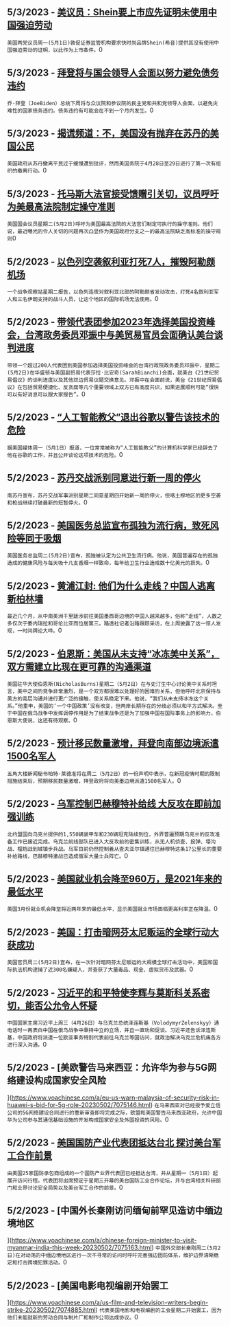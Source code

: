 
  ## 5/3/2023 - [美议员：Shein要上市应先证明未使用中国强迫劳动](https://www.voachinese.com/a/us-lawmakers-urge-scrutiny-of-fashion-firm-shein-over-forced-labor-reports-20230502/7076290.html)
 ```美国两党议员周一(5月1日)敦促证券监管机构要求快时尚品牌Shein(希音)提供其没有使用中国强迫劳动的证明，以此作为上市条件。```0
  ## 5/3/2023 - [拜登将与国会领导人会面以努力避免债务违约](https://www.voachinese.com/a/biden-to-meet-with-congressional-leaders-in-effort-to-avoid-default-20230502/7076303.html)
 ```乔·拜登（JoeBiden）总统下周将与众议院和参议院的民主党和共和党领导人会面，以避免灾难性的国家债务违约。债务违约有可能会在不到一个月内发生。```0
  ## 5/3/2023 - [揭谎频道：不，美国没有抛弃在苏丹的美国公民](https://www.voachinese.com/a/fact-check-us-did-not-abondon-us-citizen-in-sudan/7075951.html)
 ```美国政府从苏丹撤离平民过于缓慢遭到批评，然而美国务院于4月28日至29日进行了第一次有组织的撤离行动。```0
  ## 5/3/2023 - [托马斯大法官接受馈赠引关切，议员呼吁为美最高法院制定操守准则](https://www.voachinese.com/a/thomas-ethics-concerns-renew-questions-about-supreme-court-accountability-20230502/7075939.html)
 ```美国国会议员星期二(5月2日)呼吁为美国最高法院的大法官们制定可执行的操守准则。他们说，最近曝光的令人关切的问题再次凸显作为美国政府分支之一的最高法院缺乏高标准的操守规则```0
  ## 5/2/2023 - [以色列空袭叙利亚打死7人，摧毁阿勒颇机场](https://www.voachinese.com/a/israel-strike-kills-7-in-syria-20230502/7075936.html)
 ```一个战争观察站星期二报告，以色列连夜对叙利亚北部的阿勒颇省发动攻击，打死4名叙利亚军人和三名伊朗支持的战斗人员，让这个地区的国际机场无法使用。```0
  ## 5/2/2023 - [带领代表团参加2023年选择美国投资峰会，台湾政务委员邓振中与美贸易官员会面确认美台谈判进度](https://www.voachinese.com/a/taiwan-trade-negotiator-meets-with-ustr-official-while-leading-large-delegation-to-attend-selectusa-investment-summit-20230502/7075914.html)
 ```带领一个超过200人代表团到美国参加选择美国投资峰会的台湾行政院政务委员邓振中，星期二(5月2日)在华盛顿与美国副贸易代表莎拉·比安奇(SarahBianchi)会面，就美台《21世纪贸易倡议》的谈判进度以及其他双边贸易议题交换意见。邓振中在会面前说，美台《21世纪贸易倡议》在包括贸易便捷化、反贪腐等几个重要领域上双方已有高度共识，如果进展顺利可能“很快可以有好消息可以跟大家报告”。```0
  ## 5/2/2023 - [“人工智能教父”退出谷歌以警告该技术的危险](https://www.voachinese.com/a/godfather-of-ai-quits-google-to-warn-of-the-technology-s-dangers-20230502/7075899.html)
 ```据美国媒体周一（5月1日）报道，一位常常被称为“人工智能教父”的计算机科学家已经辞去了他在谷歌的工作，并且公开谈论这项技术的危险。```0
  ## 5/2/2023 - [苏丹交战派别同意进行新一周的停火](https://www.voachinese.com/a/new-ceasefire-announced-in-sudan-20230502/7075839.html)
 ```南苏丹宣布，苏丹交战军事派别星期二同意星期四开始新一周的停火，但喀土穆地区的更多空袭和枪战继续打破最新的短暂停火。```0
  ## 5/2/2023 - [美国医务总监宣布孤独为流行病，致死风险等同于吸烟](https://www.voachinese.com/a/loneliness-poses-risks-as-deadly-as-smoking-surgeon-general-20230502/7075852.html)
 ```美国医务总监周二(5月2日)宣布，孤独被认定为公共卫生流行病。他说，美国普遍存在的孤独造成的健康风险与每天吸十几支香烟一样致命，每年给卫生行业造成数十亿美元的损失。```0
  ## 5/2/2023 - [黄浦江封: 他们为什么走线？中国人逃离新柏林墙](https://www.voachinese.com/a/chinese-flee-the-new-berlin-wall-20230502/7075868.html)
 ```最近几个月，从中南美洲千里跋涉前往美国墨西哥边境的中国人越来越多，俗称“走线”，人数之多仅次于委内瑞拉和哥伦比亚而位居第三。路透社记者沿路跟踪采访，在上周披露了这一惊人发现，一时间舆论大哗。```0
  ## 5/2/2023 - [伯恩斯：美国从未支持“冰冻美中关系”，双方需建立比现在更可靠的沟通渠道](https://www.voachinese.com/a/us-china-relations-russia-taiwan-20230502/7075715.html)
 ```美国驻华大使伯恩斯(NicholasBurns)星期二（5月2日）在与史汀生中心讨论美中关系时坦言，美中之间的竞争非常激烈，是一个双方都很难以处理好的困难的关系，但他呼吁北京保持与美方的高层沟通并进行更广泛的接触，使关系稳定下来。他说，“我们从未支持冰冻这个关系。”他重申，美国的‘一个中国政策’没有改变，但两岸长期存在的分歧必须以和平方式解决。至于中国在俄乌战争中发挥调停作用是为了结束战争还是为了加强中国在国际事务上的影响力，伯恩斯大使说，这还有待观察。```0
  ## 5/2/2023 - [预计移民数量激增，拜登向南部边境派遣1500名军人](https://www.voachinese.com/a/biden-sends-1-500-troops-to-southern-border-expects-migrant-surge-20230502/7075716.html)
 ```五角大楼新闻秘书帕特·莱德准将在周二（5月2日）的一份声明中表示，在新冠疫情时期的限制措施结束后，预期移民数量激增，拜登政府将向美墨边境派遣1500名军人。```0
  ## 5/2/2023 - [乌军控制巴赫穆特补给线  大反攻在即前加强训练](https://www.voachinese.com/a/ukrainian-troops-train-ahead-of-counter-offensive-against-russia-20230503/7075714.html)
 ```北约盟国向乌克兰提供的1,550辆装甲车和230辆坦克陆续到位，外界普遍预期乌克兰的反攻准备工作已接近完成。乌克兰前线部队已进入大反攻前的密集训练，从无人机侦查、投弹、壕沟战、榴炮战到城镇步兵战。乌军目前仍然控制着从查夫亚尔镇通往巴赫穆特这条17公里长的重要补给路线，巴赫穆特激战已造成俄军大量士兵阵亡。```0
  ## 5/2/2023 - [美国就业机会降至960万，是2021年来的最低水平](https://www.voachinese.com/a/us-job-opening-fell-20230502/7075680.html)
 ```美国3月份就业机会降至将近两年来的最低水平，显示美国就业市场面临更高利率正在降温。```0
  ## 5/2/2023 - [美国：打击暗网芬太尼贩运的全球行动大获成功](https://www.voachinese.com/a/us-announces-massive-crackdown-on-darknet-fentanyl-trafficking-20230502/7075669.html)
 ```美国官员周二(5月2日)宣布，在一次针对暗网芬太尼贩运的大规模全球打击活动中，美国和国际执法机构逮捕了近300名嫌疑人，并查获了大量毒品、现金、虚拟货币及武器。```0
  ## 5/2/2023 - [习近平的和平特使李辉与莫斯科关系密切，能否公允令人怀疑](https://www.voachinese.com/a/why-china-s-man-for-peace-in-ukraine-might-be-the-best-possible-choice-for-russia-050223/7075502.html)
 ```中国国家主席习近平上周三（4月26日）与乌克兰总统泽连斯基（VolodymyrZelenskyy）通电话时一再表白中国在俄乌战争中秉持中立的立场，并且一直劝和促谈。习近平还告诉泽连斯基，中国政府将派遣一位欧亚事务特别代表前往乌克兰等国访问，就政治解决乌克兰危机痛各方进行深入沟通。```0
  ## 5/2/2023 - [美欧警告马来西亚：允许华为参与5G网络建设构成国家安全风险

](https://www.voachinese.com/a/eu-us-warn-malaysia-of-security-risk-in-huawei-s-bid-for-5g-role-20230502/7075146.html)
 ```在马来西亚对已经授予爱立信公司的5G网络建设合同进行的重新审查即将完成之际，欧盟和美国警告马来西亚政府，允许中国华为公司参与其通信基础设施的开发构成国家安全及外国投资的风险。```0
  ## 5/2/2023 - [美国国防产业代表团抵达台北 探讨美台军工合作前景](https://www.voachinese.com/a/us-defense-industry-delegation-arrives-in-taiwan-050223/7075227.html)
 ```由美国25家国防承包商组成的一个国防产业界代表团已经抵达台湾，并从星期一（5月1日）起展开访问行程。代表团将出席预定于星期三开幕的美台国防工业合作论坛，并与台湾相关科研部门和业界讨论安全局势以及美台军工合作的前景。```0
  ## 5/2/2023 - [中国外长秦刚访问缅甸前罕见造访中缅边境地区

](https://www.voachinese.com/a/chinese-foreign-minister-to-visit-myanmar-india-this-week-20230502/7075163.html)
 ```中国外交部长秦刚周二(5月2日)在对动荡的中缅边境地区进行一次不寻常的访问时呼吁完善强边固防体系，维护边界清晰稳定和打击跨境犯罪活动。```0
  ## 5/2/2023 - [美国电影电视编剧开始罢工

](https://www.voachinese.com/a/us-film-and-television-writers-begin-strike-20230502/7074885.html)
 ```代表美国电影和电视编剧的工会星期二开始罢工，因为他们未能就新的劳动合同与制片厂和制作公司达成协议。```0